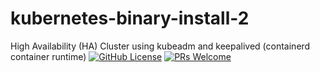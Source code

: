 # kubernetes-binary-install-2
High Availability (HA) Cluster using kubeadm and keepalived (containerd container runtime)
[![GitHub License](https://img.shields.io/github/license/zfc-6/kubernetes-binary-install-2)](https://github.com/zfc-6/kubernetes-binary-install-2)
[![PRs Welcome](https://img.shields.io/badge/PRs-welcome-brightgreen)](CONTRIBUTING.md)
